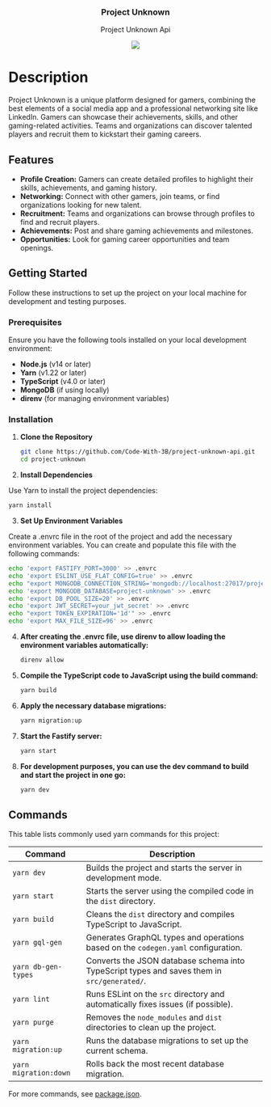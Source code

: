 <h3 align="center">
   Project Unknown
</h3>

<p align="center">
   Project Unknown Api
</p>

<p align="center">
   <a href="https://nodejs.org/">
      <img src="https://aleen42.github.io/badges/src/node.svg"/>
   </a>
</p>

# Description

Project Unknown is a unique platform designed for gamers, combining the best elements of a social media app and a professional networking site like LinkedIn. Gamers can showcase their achievements, skills, and other gaming-related activities. Teams and organizations can discover talented players and recruit them to kickstart their gaming careers.

## Features

- **Profile Creation:** Gamers can create detailed profiles to highlight their skills, achievements, and gaming history.
- **Networking:** Connect with other gamers, join teams, or find organizations looking for new talent.
- **Recruitment:** Teams and organizations can browse through profiles to find and recruit players.
- **Achievements:** Post and share gaming achievements and milestones.
- **Opportunities:** Look for gaming career opportunities and team openings.

## Getting Started

Follow these instructions to set up the project on your local machine for development and testing purposes.

### Prerequisites

Ensure you have the following tools installed on your local development environment:

- **Node.js** (v14 or later)
- **Yarn** (v1.22 or later)
- **TypeScript** (v4.0 or later)
- **MongoDB** (if using locally)
- **direnv** (for managing environment variables)

### Installation

1. **Clone the Repository**

   ```bash
   git clone https://github.com/Code-With-3B/project-unknown-api.git
   cd project-unknown 
   ```

2. **Install Dependencies**

Use Yarn to install the project dependencies:

   ```bash
   yarn install 
   ```


3. **Set Up Environment Variables**

Create a .envrc file in the root of the project and add the necessary environment variables. You can create and populate this file with the following commands:

   ```bash
   echo 'export FASTIFY_PORT=3000' >> .envrc
   echo 'export ESLINT_USE_FLAT_CONFIG=true' >> .envrc 
   echo "export MONGODB_CONNECTION_STRING='mongodb://localhost:27017/project-unknown'" >> .envrc
   echo 'export MONGODB_DATABASE=project-unknown' >> .envrc
   echo 'export DB_POOL_SIZE=20' >> .envrc
   echo 'export JWT_SECRET=your_jwt_secret' >> .envrc
   echo "export TOKEN_EXPIRATION='1d'" >> .envrc
   echo 'export MAX_FILE_SIZE=96' >> .envrc
   ```


4. **After creating the .envrc file, use direnv to allow loading the environment variables automatically:**

   ```bash
   direnv allow 
   ```


5. **Compile the TypeScript code to JavaScript using the build command:**

   ```bash
   yarn build
   ```


6. **Apply the necessary database migrations:**

   ```bash
   yarn migration:up
   ```


7. **Start the Fastify server:**

   ```bash
   yarn start
   ```

8. **For development purposes, you can use the dev command to build and start the project in one go:**

   ```bash
   yarn dev
   ```

## Commands

This table lists commonly used yarn commands for this project:

| Command | Description |
|---|---|
| `yarn dev` | Builds the project and starts the server in development mode. |
| `yarn start` | Starts the server using the compiled code in the `dist` directory. |
| `yarn build` | Cleans the `dist` directory and compiles TypeScript to JavaScript. |
| `yarn gql-gen` | Generates GraphQL types and operations based on the `codegen.yaml` configuration. |
| `yarn db-gen-types` | Converts the JSON database schema into TypeScript types and saves them in `src/generated/`. |
| `yarn lint` | Runs ESLint on the `src` directory and automatically fixes issues (if possible). |
| `yarn purge` | Removes the `node_modules` and `dist` directories to clean up the project. |
| `yarn migration:up` | Runs the database migrations to set up the current schema. |
| `yarn migration:down` | Rolls back the most recent database migration. |

For more commands, see [package.json](./package.json).